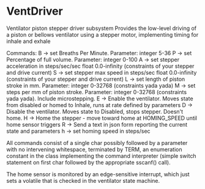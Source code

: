 # VentDriver
Ventilator piston stepper driver subsystem
Provides the low-level driving of a piston or bellows ventilator using a stepper motor, implementing timing for inhale and exhale

Commands:
   B -> set Breaths Per Minute. Parameter: integer 5-36
   P -> set Percentage of full volume. Parameter: integer 0-100
   A -> set stepper acceleration in steps/sec/sec float 0.0-infinity (constraints of your stepper and drive current)
   S -> set stepper max speed in steps/sec float 0.0-infinity (constraints of your stepper and drive current)
   L -> set length of piston stroke in mm. Parameter: integer 0-32768 (constraints yada yada)
   M -> set steps per mm of piston stroke. Parameter: integer 0-32768 (constraints yada yada). Include microstepping.
   E -> Enable the ventilator.  Moves state from disabled or homed to Inhale, runs at rate defined by parameters
   D -> Disable the ventilator.  Moves state to Disabled, stops stepper.  Doesn't home.
   H -> Home the stepper - move toward home at HOMING_SPEED until home sensor triggers
   R -> Send a text in json form reporting the current state and parameters
   h -> set homing speed in steps/sec

All commands consist of a single char possibly followed by a parameter with no intervening whitespace, terminated by TERM,
an enumeration constant in the class implementing the command interpreter (simple switch statement on first char followed
 by the appropriate sscanf() call).

The home sensor is monitored by an edge-sensitive interrupt, which just sets a volatile that is checked in the ventilator 
state machine.
